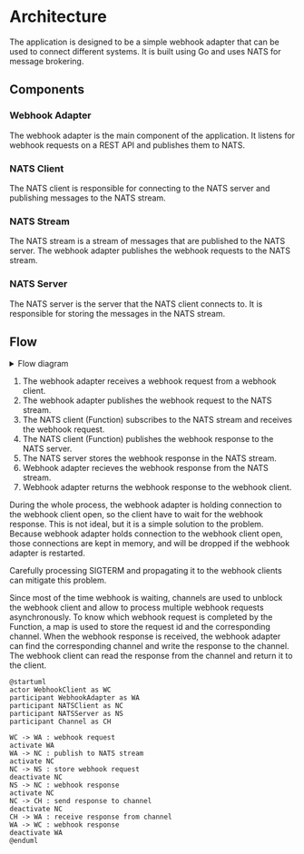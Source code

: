 # Architecture

The application is designed to be a simple webhook adapter that can be used to connect different systems. It is built using Go and uses NATS for message brokering.

## Components

### Webhook Adapter

The webhook adapter is the main component of the application. It listens for webhook requests on a REST API and publishes them to NATS.

### NATS Client

The NATS client is responsible for connecting to the NATS server and publishing messages to the NATS stream.

### NATS Stream

The NATS stream is a stream of messages that are published to the NATS server. The webhook adapter publishes the webhook requests to the NATS stream.


### NATS Server

The NATS server is the server that the NATS client connects to. It is responsible for storing the messages in the NATS stream.

## Flow

<details>
<summary>Flow diagram</summary>

```plantuml
@startuml
actor WebhookClient as WC
participant WebhookAdapter as WA
participant NATSClient as NC
participant NATSServer as NS

WC -> WA : webhook request
WA -> NC : publish to NATS stream
NC -> NS : store webhook request
NS -> NC : webhook response
NC -> WA : webhook response
WA -> WC : webhook response
@enduml
```
</details>

1. The webhook adapter receives a webhook request from a webhook client.
2. The webhook adapter publishes the webhook request to the NATS stream.
3. The NATS client (Function) subscribes to the NATS stream and receives the webhook request.
4. The NATS client (Function) publishes the webhook response to the NATS server.
5. The NATS server stores the webhook response in the NATS stream.
6. Webhook adapter recieves the webhook response from the NATS stream.
7. Webhook adapter returns the webhook response to the webhook client.

During the whole process, the webhook adapter is holding connection to the webhook client open, so the client have to wait for the webhook response.
This is not ideal, but it is a simple solution to the problem.
Because webhook adapter holds connection to the webhook client open, those connections are kept in memory, and will be dropped if the webhook adapter is restarted. 

Carefully processing SIGTERM and propagating it to the webhook clients can mitigate this problem.

Since most of the time webhook is waiting, channels are used to unblock the webhook client and allow to process multiple webhook requests asynchronously.
To know which webhook request is completed by the Function, a map is used to store the request id and the corresponding channel.
When the webhook response is received, the webhook adapter can find the corresponding channel and write the response to the channel.
The webhook client can read the response from the channel and return it to the client.

```plantuml
@startuml
actor WebhookClient as WC
participant WebhookAdapter as WA
participant NATSClient as NC
participant NATSServer as NS
participant Channel as CH

WC -> WA : webhook request
activate WA
WA -> NC : publish to NATS stream
activate NC
NC -> NS : store webhook request
deactivate NC
NS -> NC : webhook response
activate NC
NC -> CH : send response to channel
deactivate NC
CH -> WA : receive response from channel
WA -> WC : webhook response
deactivate WA
@enduml
```